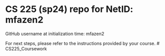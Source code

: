 # CS 225 (sp24) repo for NetID: mfazen2

GitHub username at initialization time: mfazen2

For next steps, please refer to the instructions provided by your course.
#   C S 2 2 5 _ C o u r s e w o r k  
 